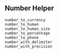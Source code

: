 ## Number Helper

```
number_to_currency
number_to_human
number_to_human_size
number_to_percentage
number_to_phone
number_with_delimiter
number_with_precision
```
